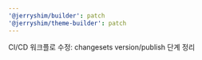 ```yaml
---
'@jerryshim/builder': patch
'@jerryshim/theme-builder': patch
---
```


CI/CD 워크플로 수정: changesets version/publish 단계 정리
